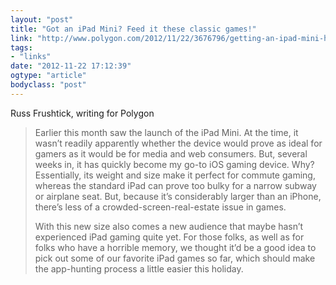 ```yaml
---
layout: "post"
title: "Got an iPad Mini? Feed it these classic games!"
link: "http://www.polygon.com/2012/11/22/3676796/getting-an-ipad-mini-here-are-some-classic-games-to-fill-it-with"
tags: 
- "links"
date: "2012-11-22 17:12:39"
ogtype: "article"
bodyclass: "post"
---
```


Russ Frushtick, writing for Polygon

> Earlier this month saw the launch of the iPad Mini. At the time, it wasn’t readily apparently whether the device would prove as ideal for gamers as it would be for media and web consumers. But, several weeks in, it has quickly become my go-to iOS gaming device. Why? Essentially, its weight and size make it perfect for commute gaming, whereas the standard iPad can prove too bulky for a narrow subway or airplane seat. But, because it’s considerably larger than an iPhone, there’s less of a crowded-screen-real-estate issue in games.
> 
> With this new size also comes a new audience that maybe hasn’t experienced iPad gaming quite yet. For those folks, as well as for folks who have a horrible memory, we thought it’d be a good idea to pick out some of our favorite iPad games so far, which should make the app-hunting process a little easier this holiday.